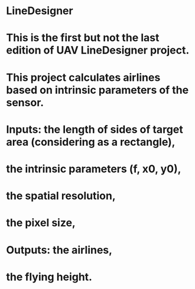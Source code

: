 # LineDesigner
# This is the first but not the last edition of UAV LineDesigner project. 
# This project calculates airlines based on intrinsic parameters of the sensor. 
# Inputs: the length of sides of target area (considering as a rectangle), 
#         the intrinsic parameters (f, x0, y0), 
#         the spatial resolution, 
#         the pixel size, 
# Outputs: the airlines, 
#          the flying height. 

